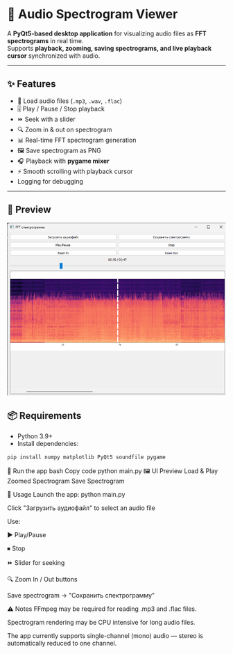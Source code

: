 # 🎵 Audio Spectrogram Viewer

A **PyQt5-based desktop application** for visualizing audio files as **FFT spectrograms** in real time.  
Supports **playback, zooming, saving spectrograms, and live playback cursor** synchronized with audio.  

---

## ✨ Features
- 📂 Load audio files (`.mp3`, `.wav`, `.flac`)
- 🎚️ Play / Pause / Stop playback
- ⏩ Seek with a slider
- 🔍 Zoom in & out on spectrogram
- 📊 Real-time FFT spectrogram generation
- 🖼 Save spectrogram as PNG
- 🎧 Playback with **pygame mixer**
- ⚡ Smooth scrolling with playback cursor
- Logging for debugging

---
## 📸 Preview
![App Screenshot](Screen/1.png)


## 📦 Requirements

- Python 3.9+
- Install dependencies:
```bash
pip install numpy matplotlib PyQt5 soundfile pygame
```
🚀 Run the app
bash
Copy code
python main.py
🖼 UI Preview
Load & Play	Zoomed Spectrogram	Save Spectrogram

🎹 Usage
Launch the app: python main.py

Click "Загрузить аудиофайл" to select an audio file

Use:

▶️ Play/Pause

⏹ Stop

⏩ Slider for seeking

🔍 Zoom In / Out buttons

Save spectrogram → "Сохранить спектрограмму"

⚠️ Notes
FFmpeg may be required for reading .mp3 and .flac files.

Spectrogram rendering may be CPU intensive for long audio files.

The app currently supports single-channel (mono) audio — stereo is automatically reduced to one channel.
